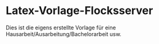 # Latex-Vorlage-Flocksserver
Dies ist die eigens erstellte Vorlage für eine Hausarbeit/Ausarbeitung/Bachelorarbeit usw. 
